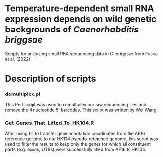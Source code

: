 # Temperature-dependent small RNA expression depends on wild genetic backgrounds of *Caenorhabditis briggsae*

Scripts for analyzing small RNA sequencing data in C. briggsae from Fusca et al. (2022)

# Description of scripts
### demultiplex.pl
This Perl script was used to demultiplex our raw sequencing files and remove the 4 nucleotide 5' barcodes. This script was written by Wei Wang.


### Get_Genes_That_Lifted_To_HK104.R
After using flo to transfer gene annotation coordinates from the AF16 reference genome to our HK104 pseudo-reference genome, this script was used to filter the results to keep only the genes for which all constituent parts (e.g. exons, UTRs) were successfully lifted from AF16 to HK104. 
